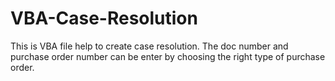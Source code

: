 # VBA-Case-Resolution
This is VBA file help to create case resolution. The doc number and purchase order number can be enter by choosing the right type of purchase order.  
